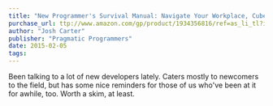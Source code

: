```yaml
---
title: "New Programmer's Survival Manual: Navigate Your Workplace, Cube Farm, or Startup"
purchase_url: ttp://www.amazon.com/gp/product/1934356816/ref=as_li_tl?ie=UTF8&camp=1789&creative=390957&creativeASIN=1934356816&linkCode=as2&tag=everrail-20&linkId=MGJCQFZFKEVBH4RS
author: "Josh Carter"
publisher: "Pragmatic Programmers"
date: 2015-02-05
tags:
---
```


Been talking to a lot of new developers lately. Caters mostly to newcomers to the field, but has some nice reminders for those of us who've been at it for awhile, too. Worth a skim, at least.
